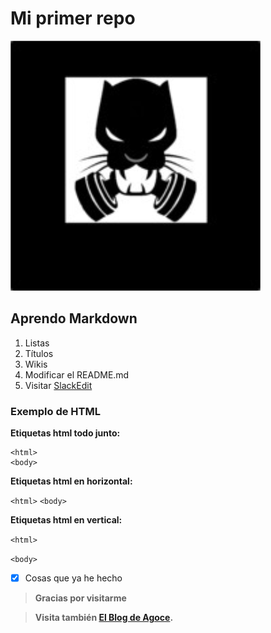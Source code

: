 # Mi primer repo

![Falló la imagen](/logo.png "Mi logo")

## Aprendo Markdown
1. Listas
1. Títulos
1. Wikis
1. Modificar el README.md
1. Visitar [SlackEdit](https://stackedit.io/)

### Exemplo de HTML
**Etiquetas html todo junto:**
```
<html>
<body>
```
**Etiquetas html en horizontal:**

`<html>`
`<body>`

**Etiquetas html en vertical:**

`<html>`

`<body>`

- [x] Cosas que ya he hecho

> **Gracias por visitarme**

> **Visita también [El Blog de Agoce](https://agoce.wordpress.com/).**
